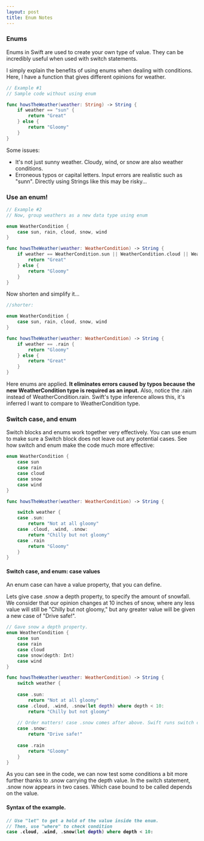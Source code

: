 ```yaml
---
layout: post
title: Enum Notes  
---
```

<h3>Enums</h3>
Enums in Swift are used to create your own type of value. They can be incredibly useful when used with switch statements. 

I simply explain the benefits of using enums when dealing with conditions.
Here, I have a function that gives different opinions for weather.


```swift
// Example #1
// Sample code without using enum

func howsTheWeather(weather: String) -> String {
    if weather == "sun" {
        return "Great"
    } else {
        return "Gloomy"
    }
}
```

Some issues:
<ul>
  <li> It's not just sunny weather.
      Cloudy, wind, or snow are also weather conditions. 
  <li> Erroneous typos or capital letters.
      Input errors are realistic such as "sunn". Directly using Strings like this may be risky... 
</ul>

<h3>Use an enum!</h3>

```swift
// Example #2
// Now, group weathers as a new data type using enum

enum WeatherCondition {
    case sun, rain, cloud, snow, wind 
}

func howsTheWeather(weather: WeatherCondition) -> String {
    if weather == WeatherCondition.sun || WeatherCondition.cloud || WeatherCondition.snow || WeatherCondition.wind {
        return "Great"
    } else {
        return "Gloomy"
    }
}
```
Now shorten and simplify it...
```swift
//shorter:

enum WeatherCondition {
    case sun, rain, cloud, snow, wind 
}

func howsTheWeather(weather: WeatherCondition) -> String {
    if weather == .rain {
        return "Gloomy"
    } else {
        return "Great"
    }
}
```
Here enums are applied. <b>It eliminates errors caused by typos because the new WeatherCondition type is required as an input.</b>
Also, notice the .rain instead of WeatherCondition.rain. Swift's type inference allows this, it's inferred I want to compare to WeatherCondition type. 

<h3>Switch case, and enum</h3>

Switch blocks and enums work together very effectively. You can use enum to make sure a Switch block does not leave out any potential cases.
See how switch and enum make the code much more effective:

```swift
enum WeatherCondition {
    case sun
    case rain
    case cloud
    case snow
    case wind
}

func howsTheWeather(weather: WeatherCondition) -> String {

    switch weather {
    case .sun:
        return "Not at all gloomy"
    case .cloud, .wind, .snow:
        return "Chilly but not gloomy"
    case .rain
        return "Gloomy"
    }
}
```

<h4>Switch case, and enum: case values</h4>
An enum case can have a value property, that you can define.

Lets give case .snow a depth property, to specify the amount of snowfall. We consider that our opinion changes at 10 inches of snow, where any less value will still be "Chilly but not gloomy," but any greater value will be given a new case of "Drive safe!". 


```swift
// Gave snow a depth property.
enum WeatherCondition {
    case sun
    case rain
    case cloud
    case snow(depth: Int) 
    case wind
}

func howsTheWeather(weather: WeatherCondition) -> String {
    switch weather {
    
    case .sun:
        return "Not at all gloomy"
    case .cloud, .wind, .snow(let depth) where depth < 10:
        return "Chilly but not gloomy"
        
    // Order matters! case .snow comes after above. Swift runs switch cases top to bottom.
    case .snow:  
        return "Drive safe!"
    
    case .rain
        return "Gloomy"
    }
}
```
As you can see in the code, we can now test some conditions a bit more further thanks to .snow carrying the depth value.
In the switch statement, .snow now appears in two cases. Which case bound to be called depends on the value.


<h4>Syntax of the example.<h4>

```swift
// Use "let" to get a hold of the value inside the enum.
// Then, use "where" to check condition
case .cloud, .wind, .snow(let depth) where depth < 10:
```


